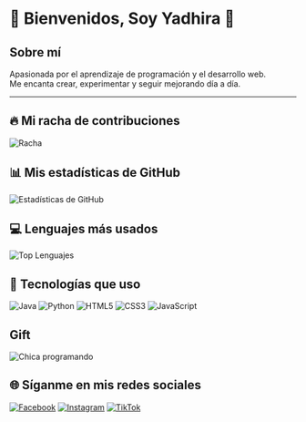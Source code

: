 # 🌸 Bienvenidos, Soy Yadhira 🌸

## Sobre mí
Apasionada por el aprendizaje de programación y el desarrollo web.  
Me encanta crear, experimentar y seguir mejorando día a día.  

---

## 🔥 Mi racha de contribuciones
![Racha](https://streak-stats.demolab.com/?user=TUUSUARIO&theme=radical)

## 📊 Mis estadísticas de GitHub
![Estadísticas de GitHub](https://github-readme-stats.vercel.app/api?username=yxdhii&show_icons=true&theme=dracula)

## 💻 Lenguajes más usados
![Top Lenguajes](https://github-readme-stats.vercel.app/api/top-langs/?username=yxdhii&layout=compact&theme=dracula)


## 🚀 Tecnologías que uso
![Java](https://img.shields.io/badge/Java-ED8B00?style=for-the-badge&logo=openjdk&logoColor=white)
![Python](https://img.shields.io/badge/Python-3776AB?style=for-the-badge&logo=python&logoColor=white)
![HTML5](https://img.shields.io/badge/HTML5-E34F26?style=for-the-badge&logo=html5&logoColor=white)
![CSS3](https://img.shields.io/badge/CSS3-1572B6?style=for-the-badge&logo=css3&logoColor=white)
![JavaScript](https://img.shields.io/badge/JavaScript-F7DF1E?style=for-the-badge&logo=javascript&logoColor=black)

## Gift
![Chica programando](https://media.giphy.com/media/3o7abKhOpu0NwenH3O/giphy.gif)


## 🌐 Síganme en mis redes sociales

[![Facebook](https://img.shields.io/badge/Facebook-1877F2?style=for-the-badge&logo=facebook&logoColor=white)](https://www.facebook.com/yxdhii)
[![Instagram](https://img.shields.io/badge/Instagram-E4405F?style=for-the-badge&logo=instagram&logoColor=white)](https://www.instagram.com/itsyxdhi)
[![TikTok](https://img.shields.io/badge/TikTok-000000?style=for-the-badge&logo=tiktok&logoColor=white)](https://www.tiktok.com/@its.yxdhi)
